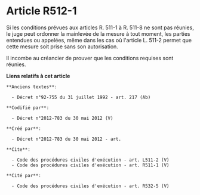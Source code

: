 # Article R512-1

Si les conditions prévues aux articles R. 511-1 à R. 511-8 ne sont pas réunies, le juge peut ordonner la mainlevée de la
mesure à tout moment, les parties entendues ou appelées, même dans les cas où l'article L. 511-2 permet que cette mesure soit
prise sans son autorisation. 

Il incombe au créancier de prouver que les conditions requises sont réunies.

**Liens relatifs à cet article**

	**Anciens textes**:

	  - Décret n°92-755 du 31 juillet 1992 - art. 217 (Ab)

	**Codifié par**:

	  - Décret n°2012-783 du 30 mai 2012 (V)

	**Créé par**:

	  - Décret n°2012-783 du 30 mai 2012 - art.

	**Cite**:

	  - Code des procédures civiles d'exécution - art. L511-2 (V)
	  - Code des procédures civiles d'exécution - art. R511-1 (V)

	**Cité par**:

	  - Code des procédures civiles d'exécution - art. R532-5 (V)
